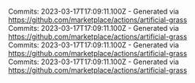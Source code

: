 Commits: 2023-03-17T17:09:11.100Z - Generated via https://github.com/marketplace/actions/artificial-grass
<br>
Commits: 2023-03-17T17:09:11.100Z - Generated via https://github.com/marketplace/actions/artificial-grass
<br>
Commits: 2023-03-17T17:09:11.100Z - Generated via https://github.com/marketplace/actions/artificial-grass
<br>
Commits: 2023-03-17T17:09:11.100Z - Generated via https://github.com/marketplace/actions/artificial-grass
<br>
